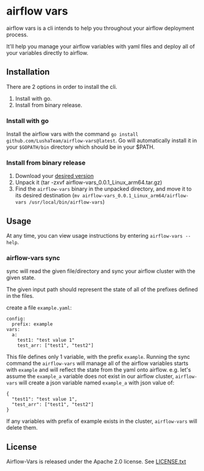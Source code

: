 # airflow vars

airflow vars is a cli intends to help you throughout your airflow deployment process.

It'll help you manage your airflow variables with yaml files and deploy all of your variables directly to airflow.

## Installation

There are 2 options in order to install the cli.

 1. Install with go.
 2. Install from binary release.

### Install with go
Install the airflow vars with the command `go install github.com/LushaTeam/airflow-vars@latest`. 
Go will automatically install it in your `$GOPATH/bin` directory which should be in your $PATH. 

### Install from binary release
1. Download your [desired version](https://github.com/LushaTeam/airflow-vars/releases)
2. Unpack it (tar -zxvf airflow-vars_0.0.1_Linux_arm64.tar.gz)
3. Find the `airflow-vars` binary in the unpacked directory, and move it to its desired destination (`mv airflow-vars_0.0.1_Linux_arm64/airflow-vars /usr/local/bin/airflow-vars`)

## Usage
At any time, you can view usage instructions by entering `airflow-vars --help`.

### airflow-vars sync
sync will read the given file/directory and sync your airflow cluster with the given state.

The given input path should represent the state of all of the prefixes defined in the files.

create a file `example.yaml`:
```
config:
  prefix: example
vars:
  a:
    test1: "test value 1"
    test_arr: ["test1", "test2"]

```

This file defines only 1 variable, with the prefix `example`.
Running the sync command the `airflow-vars` will manage all of the airflow variables starts with `example` and will reflect the state from the yaml onto airflow.
e.g. let's assume the `example_a` variable does not exist in our airflow cluster, `airflow-vars` will create a json variable named `example_a` with json value of: 
```
{
  "test1": "test value 1",
  "test_arr": ["test1", "test2"]
}
```
If any variables with prefix of example exists in the cluster, `airflow-vars` will delete them.


## License

Airflow-Vars is released under the Apache 2.0 license. See [LICENSE.txt](https://github.com/LushaTeam/airflow-vars/blob/master/LICENSE)